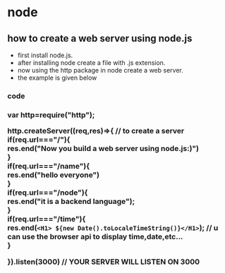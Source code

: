 # node
## how to create a web server using node.js

* first install node.js.
* after installing node create a file with .js extension.
* now using the http package in node create a web server.
* the example is given below

### code

<h3>var http=require("http");  <br>

http.createServer((req,res)=>{   // to create a server<br>
    if(req.url==="/"){  <br>
        res.end("Now you build a web server using node.js:)")<br>
    } <br>
    if(req.url==="/name"){<br>
        res.end("hello everyone")<br>
    }<br>
    if(req.url==="/node"){<br>
        res.end("it is a backend language");<br>
    }<br>
    if(req.url==="/time"){<br> 
        res.end(`<H1> ${new Date().toLocaleTimeString()}</H1>`);  // u can use the browser api to display time,date,etc...<br>
    }<br>
    
}).listen(3000) // YOUR SERVER WILL LISTEN ON 3000<br></h3>
